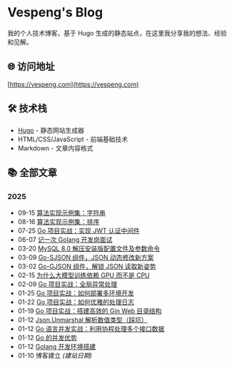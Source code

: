 # Vespeng's Blog

我的个人技术博客，基于 Hugo 生成的静态站点，在这里我分享我的想法、经验和见解。

## 🌐 访问地址

[https://vespeng.com](https://vespeng.com)

## 🛠 技术栈

- [Hugo](https://gohugo.io/) - 静态网站生成器
- HTML/CSS/JavaScript - 前端基础技术
- Markdown - 文章内容格式

## 📚 全部文章

### 2025

- 09-15 [算法实现示例集：字符串](https://vespeng.com/posts/algorithm_implementation_example_string/)
- 08-16 [算法实现示例集：排序](https://vespeng.com/posts/algorithm_implementation_example_sort/)
- 07-25 [Go 项目实战：实现 JWT 认证中间件](https://vespeng.com/posts/go_practice_implementing_jwt_auth_middleware/)
- 06-07 [记一次 Golang 开发岗面试](https://vespeng.com/posts/interview_experience_dev_job/)
- 03-20 [MySQL 8.0 解压安装版配置文件及参数命令](https://vespeng.com/posts/mysql_config_and_command/)
- 03-09 [Go-SJSON 组件，JSON 动态修改新方案](https://vespeng.com/posts/go_sjson_component/)
- 03-02 [Go-GJSON 组件，解锁 JSON 读取新姿势](https://vespeng.com/posts/go_gjson_component/)
- 02-15 [为什么大模型训练依赖 GPU 而不是 CPU](https://vespeng.com/posts/why_does_ai_training_rely_on_gpus_instead_of_cpus/)
- 02-09 [Go 项目实战：全局异常处理](https://vespeng.com/posts/go_practical_global_exception_handling/)
- 01-25 [Go 项目实战：如何部署多环境开发](https://vespeng.com/posts/go_practical_multi_environment_development/)
- 01-22 [Go 项目实战：如何优雅的处理日志](https://vespeng.com/posts/go_practical_processing_log/)
- 01-19 [Go 项目实战：搭建高效的 Gin Web 目录结构](https://vespeng.com/posts/go_practical_gin_directory_structure/)
- 01-12 [Json.Unmarshal 解析数值类型（踩坑）](https://vespeng.com/posts/json_unmarshall_parsing_numeric_types/)
- 01-12 [Go 语言并发实战：利用协程处理多个接口数据](https://vespeng.com/posts/collaborative_processing_of_multiple_interfaces/)
- 01-12 [Go 的并发优势](https://vespeng.com/posts/the_concurrency_advantage_of_go/)
- 01-12 [Golang 开发环境搭建](https://vespeng.com/posts/golang_development_environment/)
- 01-10 博客建立 *(建站日期)*
